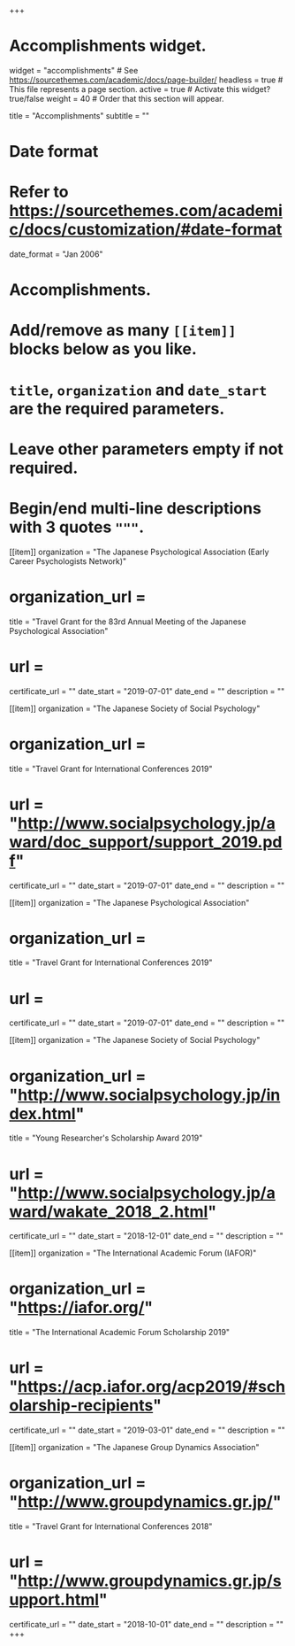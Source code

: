 +++
# Accomplishments widget.
widget = "accomplishments"  # See https://sourcethemes.com/academic/docs/page-builder/
headless = true  # This file represents a page section.
active = true  # Activate this widget? true/false
weight = 40  # Order that this section will appear.

title = "Accomplish&shy;ments"
subtitle = ""

# Date format
#   Refer to https://sourcethemes.com/academic/docs/customization/#date-format
date_format = "Jan 2006"

# Accomplishments.
#   Add/remove as many `[[item]]` blocks below as you like.
#   `title`, `organization` and `date_start` are the required parameters.
#   Leave other parameters empty if not required.
#   Begin/end multi-line descriptions with 3 quotes `"""`.

[[item]]
  organization = "The Japanese Psychological Association (Early Career Psychologists Network)"
  # organization_url = 
  title = "Travel Grant for the 83rd Annual Meeting of the Japanese Psychological Association"
  # url = 
  certificate_url = ""
  date_start = "2019-07-01"
  date_end = ""
  description = ""

[[item]]
  organization = "The Japanese Society of Social Psychology"
  # organization_url = 
  title = "Travel Grant for International Conferences 2019"
  # url = "http://www.socialpsychology.jp/award/doc_support/support_2019.pdf"
  certificate_url = ""
  date_start = "2019-07-01"
  date_end = ""
  description = ""

[[item]]
  organization = "The Japanese Psychological Association"
  # organization_url = 
  title = "Travel Grant for International Conferences 2019"
  # url = 
  certificate_url = ""
  date_start = "2019-07-01"
  date_end = ""
  description = ""

[[item]]
  organization = "The Japanese Society of Social Psychology"
  # organization_url = "http://www.socialpsychology.jp/index.html"
  title = "Young Researcher's Scholarship Award 2019"
  # url = "http://www.socialpsychology.jp/award/wakate_2018_2.html"
  certificate_url = ""
  date_start = "2018-12-01"
  date_end = ""
  description = ""

[[item]]
  organization = "The International Academic Forum (IAFOR)"
  # organization_url = "https://iafor.org/"
  title = "The International Academic Forum Scholarship 2019"
  # url = "https://acp.iafor.org/acp2019/#scholarship-recipients"
  certificate_url = ""
  date_start = "2019-03-01"
  date_end = ""
  description = ""

[[item]]
  organization = "The Japanese Group Dynamics Association"
  # organization_url = "http://www.groupdynamics.gr.jp/"
  title = "Travel Grant for International Conferences 2018"
  # url = "http://www.groupdynamics.gr.jp/support.html"
  certificate_url = ""
  date_start = "2018-10-01"
  date_end = ""
  description = ""
+++
